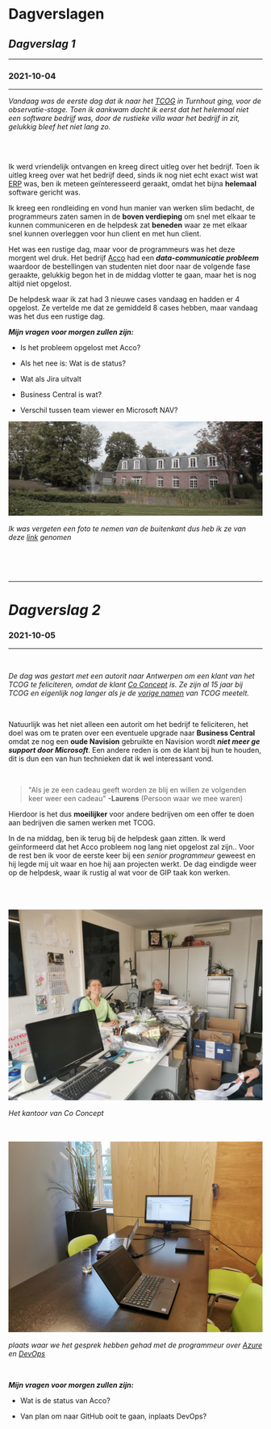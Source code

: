 # Dagverslagen
## ***Dagverslag 1***

<hr>

### 2021-10-04 ###

<hr>

*Vandaag was de eerste dag dat ik naar het [TCOG](https://www.tcog.be/) in Turnhout ging, voor de observatie-stage. Toen ik aankwam dacht ik eerst dat het helemaal niet een software bedrijf was, door de rustieke villa waar het bedrijf in zit, gelukkig bleef het niet lang zo.*

<br>
<br>

Ik werd vriendelijk ontvangen en kreeg direct uitleg over het bedrijf. Toen ik uitleg kreeg over wat het bedrijf deed, sinds ik nog niet echt exact wist wat [ERP](https://nl.wikipedia.org/wiki/Enterprise_resource_planning) was, ben ik meteen geïnteresseerd geraakt, omdat het bijna **helemaal** software gericht was.

Ik kreeg een rondleiding en vond hun manier van werken slim bedacht, de programmeurs zaten samen in de **boven verdieping** om snel met elkaar te kunnen communiceren en de helpdesk zat **beneden** waar ze met elkaar snel kunnen overleggen voor hun client en met hun client.

Het was een rustige dag, maar voor de programmeurs was het deze morgent wel druk. Het bedrijf [Acco](https://acco.be/) had een ***data-communicatie probleem*** waardoor de bestellingen van studenten niet door naar de volgende fase geraakte, gelukkig begon het in de middag vlotter te gaan, maar het is nog altijd niet opgelost.

De helpdesk waar ik zat had 3 nieuwe cases vandaag en hadden er 4 opgelost. Ze vertelde me dat ze gemiddeld 8 cases hebben, maar vandaag was het dus een rustige dag.

***Mijn vragen voor morgen zullen zijn:***

- Is het probleem opgelost met Acco?

- Als het nee is: Wat is de status?

- Wat als Jira uitvalt

- Business Central is wat?

- Verschil tussen team viewer en Microsoft NAV?

 <img src="images/TCOG.jpg">

 *Ik was vergeten een foto te nemen van de buitenkant dus heb ik ze van deze [link](https://www.tcog.be/over-ons/) genomen*

<br>
<br>
<br>

<hr>

# ***Dagverslag 2*** #
### 2021-10-05 ###
<hr>

<br>

*De dag was gestart met een autorit naar Antwerpen om een klant van het TCOG te feliciteren, omdat de klant [Co Concept](https://www.co-concept.be/contact) is. Ze zijn al 15 jaar bij TCOG en eigenlijk nog langer als je de [vorige namen](https://www.tcog.be/over-ons/) van TCOG meetelt.*

<br>

Natuurlijk was het niet alleen een autorit om het bedrijf te feliciteren, het doel was om te praten over een eventuele upgrade naar **Business Central** omdat ze nog een **oude Navision** gebruikte en Navision wordt ***niet meer ge support door Microsoft***. Een andere reden is om de klant bij hun te houden, dit is dun een van hun technieken dat ik wel interessant vond.

<br>
 
> "Als je ze een cadeau geeft worden ze blij en willen ze volgenden keer weer een cadeau" **-Laurens** (Persoon waar we mee waren)



Hierdoor is het dus **moeilijker** voor andere bedrijven om een offer te doen aan bedrijven die samen werken met TCOG.

In de na middag, ben ik terug bij de helpdesk gaan zitten. Ik werd geïnformeerd dat het Acco probleem nog lang niet opgelost zal zijn.. Voor de rest ben ik voor de eerste keer bij een *senior programmeur* geweest en hij legde mij uit waar en hoe hij aan projecten werkt. De dag eindigde weer op de helpdesk, waar ik rustig al wat voor de GIP taak kon werken.

<br>
<br>
<br>

<img src = "images/CoConcept.jpg">

*Het kantoor van Co Concept*

<br>
<br>

<img src="images/gesprek.jpg">

*plaats waar we het gesprek hebben gehad met de programmeur over [Azure](https://azure.microsoft.com/nl-nl/) en [DevOps](https://azure.microsoft.com/nl-nl/overview/what-is-devops/)*

<br>

***Mijn vragen voor morgen zullen zijn:***

- Wat is de status van Acco?

- Van plan om naar GitHub ooit te gaan, inplaats DevOps?

